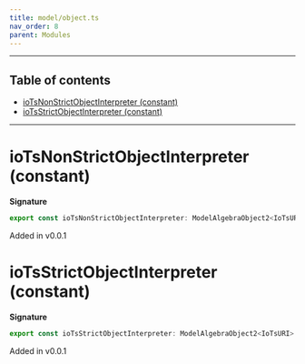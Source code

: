 ```yaml
---
title: model/object.ts
nav_order: 8
parent: Modules
---
```


---

<h2 class="text-delta">Table of contents</h2>

- [ioTsNonStrictObjectInterpreter (constant)](#iotsnonstrictobjectinterpreter-constant)
- [ioTsStrictObjectInterpreter (constant)](#iotsstrictobjectinterpreter-constant)

---

# ioTsNonStrictObjectInterpreter (constant)

**Signature**

```ts
export const ioTsNonStrictObjectInterpreter: ModelAlgebraObject2<IoTsURI> = ...
```

Added in v0.0.1

# ioTsStrictObjectInterpreter (constant)

**Signature**

```ts
export const ioTsStrictObjectInterpreter: ModelAlgebraObject2<IoTsURI> = ...
```

Added in v0.0.1

